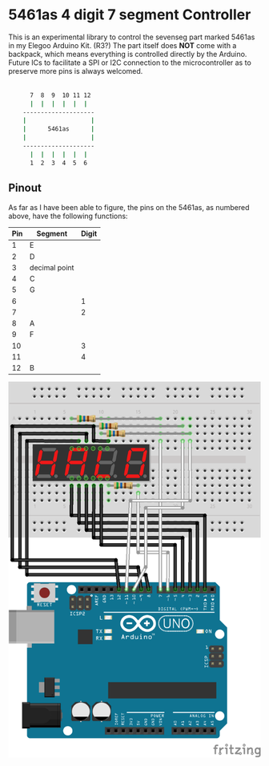 # 5461as 4 digit 7 segment Controller

This is an experimental library to control the sevenseg part marked 5461as in my Elegoo Arduino Kit. (R3?) The part itself does **NOT** come with a backpack, which means everything is controlled directly by the Arduino. Future ICs to facilitate a SPI or I2C connection to the microcontroller as to preserve more pins is always welcomed.

```bash

      7  8  9  10 11 12
      |  |  |  |  |  | 
    --------------------
    |                  |
    |      5461as      |
    |                  |
    --------------------
      |  |  |  |  |  |
      1  2  3  4  5  6

```

## Pinout
As far as I have been able to figure, the pins on the 5461as, as numbered above, have the following functions:

| Pin           | Segment     | Digit   |           
| ------------- |-------------|----------|
| 1      | E | | 
| 2      | D  | |
| 3      | decimal point | |
| 4      | C | |
| 5      | G | |
| 6      | | 1 |
| 7      | | 2 |
| 8      | A | |
| 9      | F | |
| 10     | | 3 |
| 11     | | 4 |
| 12     | B | |

![breadboard setup](setup_bb.png)
